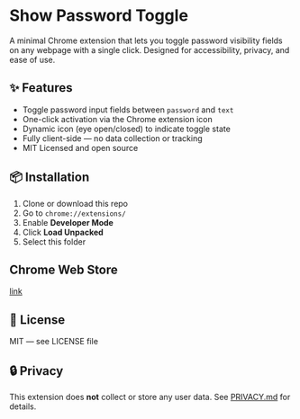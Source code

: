 # Show Password Toggle

A minimal Chrome extension that lets you toggle password visibility fields on any webpage with a single click. Designed for accessibility, privacy, and ease of use.

## ✨ Features

- Toggle password input fields between `password` and `text`
- One-click activation via the Chrome extension icon
- Dynamic icon (eye open/closed) to indicate toggle state
- Fully client-side — no data collection or tracking
- MIT Licensed and open source

## 📦 Installation

1. Clone or download this repo
2. Go to `chrome://extensions/`
3. Enable **Developer Mode**
4. Click **Load Unpacked**
5. Select this folder

## Chrome Web Store
[link](https://chromewebstore.google.com/detail/nednmhfepjogcngfinlpcacmnnecjjpp)

## 📜 License

MIT — see LICENSE file

## 🔒 Privacy

This extension does **not** collect or store any user data. See [PRIVACY.md](./PRIVACY.md) for details.
